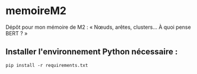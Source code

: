 # memoireM2
Dépôt pour mon mémoire de M2 : « Nœuds, arêtes, clusters... À quoi pense BERT ? »

## Installer l'environnement Python nécessaire :

`pip install -r requirements.txt`
